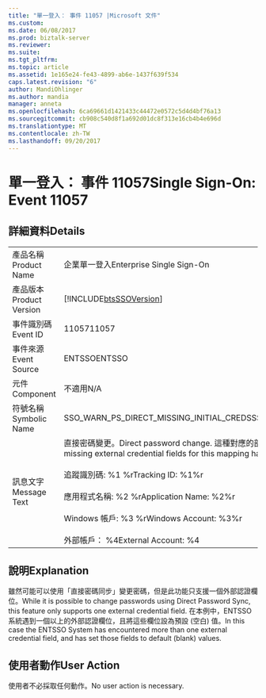 ```yaml
---
title: "單一登入： 事件 11057 |Microsoft 文件"
ms.custom: 
ms.date: 06/08/2017
ms.prod: biztalk-server
ms.reviewer: 
ms.suite: 
ms.tgt_pltfrm: 
ms.topic: article
ms.assetid: 1e165e24-fe43-4899-ab6e-1437f639f534
caps.latest.revision: "6"
author: MandiOhlinger
ms.author: mandia
manager: anneta
ms.openlocfilehash: 6ca69661d1421433c44472e0572c5d4d4bf76a13
ms.sourcegitcommit: cb908c540d8f1a692d01dc8f313e16cb4b4e696d
ms.translationtype: MT
ms.contentlocale: zh-TW
ms.lasthandoff: 09/20/2017
---
```

# <a name="single-sign-on-event-11057"></a><span data-ttu-id="ad773-102">單一登入： 事件 11057</span><span class="sxs-lookup"><span data-stu-id="ad773-102">Single Sign-On: Event 11057</span></span>
## <a name="details"></a><span data-ttu-id="ad773-103">詳細資料</span><span class="sxs-lookup"><span data-stu-id="ad773-103">Details</span></span>  
  
|||  
|-|-|  
|<span data-ttu-id="ad773-104">產品名稱</span><span class="sxs-lookup"><span data-stu-id="ad773-104">Product Name</span></span>|<span data-ttu-id="ad773-105">企業單一登入</span><span class="sxs-lookup"><span data-stu-id="ad773-105">Enterprise Single Sign-On</span></span>|  
|<span data-ttu-id="ad773-106">產品版本</span><span class="sxs-lookup"><span data-stu-id="ad773-106">Product Version</span></span>|[!INCLUDE[btsSSOVersion](../includes/btsssoversion-md.md)]|  
|<span data-ttu-id="ad773-107">事件識別碼</span><span class="sxs-lookup"><span data-stu-id="ad773-107">Event ID</span></span>|<span data-ttu-id="ad773-108">11057</span><span class="sxs-lookup"><span data-stu-id="ad773-108">11057</span></span>|  
|<span data-ttu-id="ad773-109">事件來源</span><span class="sxs-lookup"><span data-stu-id="ad773-109">Event Source</span></span>|<span data-ttu-id="ad773-110">ENTSSO</span><span class="sxs-lookup"><span data-stu-id="ad773-110">ENTSSO</span></span>|  
|<span data-ttu-id="ad773-111">元件</span><span class="sxs-lookup"><span data-stu-id="ad773-111">Component</span></span>|<span data-ttu-id="ad773-112">不適用</span><span class="sxs-lookup"><span data-stu-id="ad773-112">N/A</span></span>|  
|<span data-ttu-id="ad773-113">符號名稱</span><span class="sxs-lookup"><span data-stu-id="ad773-113">Symbolic Name</span></span>|<span data-ttu-id="ad773-114">SSO_WARN_PS_DIRECT_MISSING_INITIAL_CREDS</span><span class="sxs-lookup"><span data-stu-id="ad773-114">SSO_WARN_PS_DIRECT_MISSING_INITIAL_CREDS</span></span>|  
|<span data-ttu-id="ad773-115">訊息文字</span><span class="sxs-lookup"><span data-stu-id="ad773-115">Message Text</span></span>|<span data-ttu-id="ad773-116">直接密碼變更。</span><span class="sxs-lookup"><span data-stu-id="ad773-116">Direct password change.</span></span> <span data-ttu-id="ad773-117">這種對應的部分遺失外部認證欄位已設為預設值。%r</span><span class="sxs-lookup"><span data-stu-id="ad773-117">Some missing external credential fields for this mapping have been set to default values.%r</span></span><br /><br /> <span data-ttu-id="ad773-118">追蹤識別碼: %1 %r</span><span class="sxs-lookup"><span data-stu-id="ad773-118">Tracking ID: %1%r</span></span><br /><br /> <span data-ttu-id="ad773-119">應用程式名稱: %2 %r</span><span class="sxs-lookup"><span data-stu-id="ad773-119">Application Name: %2%r</span></span><br /><br /> <span data-ttu-id="ad773-120">Windows 帳戶: %3 %r</span><span class="sxs-lookup"><span data-stu-id="ad773-120">Windows Account: %3%r</span></span><br /><br /> <span data-ttu-id="ad773-121">外部帳戶： %4</span><span class="sxs-lookup"><span data-stu-id="ad773-121">External Account: %4</span></span>|  
  
## <a name="explanation"></a><span data-ttu-id="ad773-122">說明</span><span class="sxs-lookup"><span data-stu-id="ad773-122">Explanation</span></span>  
 <span data-ttu-id="ad773-123">雖然可能可以使用「直接密碼同步」變更密碼，但是此功能只支援一個外部認證欄位。</span><span class="sxs-lookup"><span data-stu-id="ad773-123">While it is possible to change passwords using Direct Password Sync, this feature only supports one external credential field.</span></span> <span data-ttu-id="ad773-124">在本例中，ENTSSO 系統遇到一個以上的外部認證欄位，且將這些欄位設為預設 (空白) 值。</span><span class="sxs-lookup"><span data-stu-id="ad773-124">In this case the ENTSSO System has encountered more than one external credential field, and has set those fields to default (blank) values.</span></span>  
  
## <a name="user-action"></a><span data-ttu-id="ad773-125">使用者動作</span><span class="sxs-lookup"><span data-stu-id="ad773-125">User Action</span></span>  
 <span data-ttu-id="ad773-126">使用者不必採取任何動作。</span><span class="sxs-lookup"><span data-stu-id="ad773-126">No user action is necessary.</span></span>